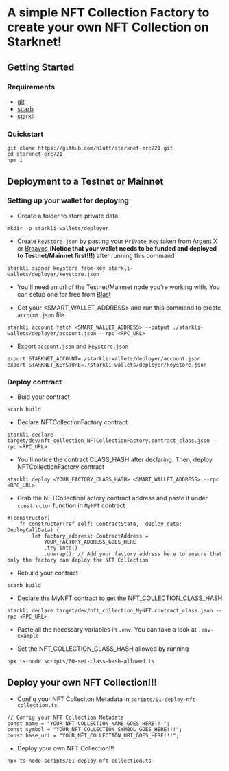 # A simple NFT Collection Factory to create your own NFT Collection on Starknet!

## Getting Started

### Requirements
- [git](https://git-scm.com/book/en/v2/Getting-Started-Installing-Git)
- [scarb](https://docs.swmansion.com/scarb/download.html)
- [starkli](https://book.starkli.rs/installation)

### Quickstart
```
git clone https://github.com/h1utt/starknet-erc721.git
cd starknet-erc721
npm i
```

## Deployment to a Testnet or Mainnet

### Setting up your wallet for deploying

- Create a folder to store private data 
```
mkdir -p starkli-wallets/deployer
```

- Create `keystore.json` by pasting your `Private Key` taken from [Argent X](https://www.argent.xyz/argent-x/) or [Braavos](https://braavos.app/) (**Notice that your wallet needs to be funded and deployed to Testnet/Mainnet first!!!**) after running this command
```
starkli signer keystore from-key starkli-wallets/deployer/keystore.json
```

- You'll need an url of the Testnet/Mainnet node you're working with. You can setup one for free from [Blast](https://blastapi.io/)

- Get your <SMART_WALLET_ADDRESS> and run this command to create `account.json` file
```
starkli account fetch <SMART_WALLET_ADDRESS> --output ./starkli-wallets/deployer/account.json --rpc <RPC_URL>
```

- Export `account.json` and `keystore.json`
```
export STARKNET_ACCOUNT=./starkli-wallets/deployer/account.json
export STARKNET_KEYSTORE=./starkli-wallets/deployer/keystore.json
```

### Deploy contract
- Buid your contract
```
scarb build
```

- Declare NFTCollectionFactory contract
```
starkli declare target/dev/nft_collection_NFTCollectionFactory.contract_class.json --rpc <RPC_URL>
```

- You'll notice the contract CLASS_HASH after declaring. Then, deploy NFTCollectionFactory contract
```
starkli deploy <YOUR_FACTORY_CLASS_HASH> <SMART_WALLET_ADDRESS> --rpc <RPC_URL>
```

- Grab the NFTCollectionFactory contract address and paste it under `constructor` function in `MyNFT` contract
```
#[constructor]
    fn constructor(ref self: ContractState, _deploy_data: DeployCallData) {
        let factory_address: ContractAddress =
            YOUR_FACTORY_ADDRESS_GOES_HERE
            .try_into()
            .unwrap(); // Add your factory address here to ensure that only the factory can deploy the NFT Collection
```

- Rebuild your contract
```
scarb build
```


- Declare the MyNFT contract to get the NFT_COLLECTION_CLASS_HASH
```
starkli declare target/dev/nft_collection_MyNFT.contract_class.json --rpc <RPC_URL>
```

- Paste all the necessary variables in `.env`. You can take a look at `.env-example`

- Set the NFT_COLLECTION_CLASS_HASH allowed by running
```
npx ts-node scripts/00-set-class-hash-allowed.ts
```

## Deploy your own NFT Collection!!!

- Config your NFT Colleciton Metadata in `scripts/01-deploy-nft-collection.ts`
```
// Config your NFT Collection Metadata
const name = "YOUR_NFT_COLLECTION_NAME_GOES_HERE!!!";
const symbol = "YOUR_NFT_COLLECTION_SYMBOL_GOES_HERE!!!";
const base_uri = "YOUR_NFT_COLLECTION_URI_GOES_HERE!!!";
```

- Deploy your own NFT Collection!!!
```
npx ts-node scripts/01-deploy-nft-collection.ts
```

